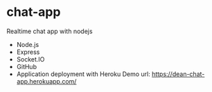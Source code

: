 # chat-app
Realtime chat app with nodejs
- Node.js
- Express
- Socket.IO
- GitHub
- Application deployment with Heroku 
Demo url: https://dean-chat-app.herokuapp.com/
